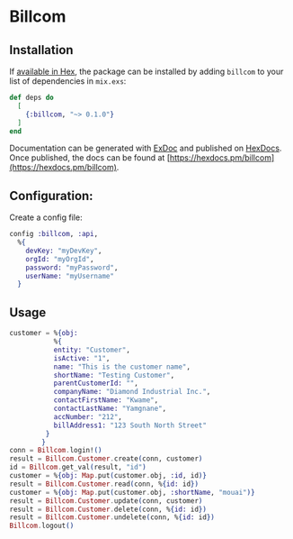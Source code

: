 # Billcom

## Installation

If [available in Hex](https://hex.pm/docs/publish), the package can be installed
by adding `billcom` to your list of dependencies in `mix.exs`:

```elixir
def deps do
  [
    {:billcom, "~> 0.1.0"}
  ]
end
```

Documentation can be generated with [ExDoc](https://github.com/elixir-lang/ex_doc)
and published on [HexDocs](https://hexdocs.pm). Once published, the docs can
be found at [https://hexdocs.pm/billcom](https://hexdocs.pm/billcom).

## Configuration:

Create a config file:

```elixir
config :billcom, :api,
  %{
    devKey: "myDevKey",
    orgId: "myOrgId",
    password: "myPassword",
    userName: "myUsername"
  }

```

## Usage

```elixir
customer = %{obj:
	       %{
		   entity: "Customer",
		   isActive: "1",
		   name: "This is the customer name",
		   shortName: "Testing Customer",
		   parentCustomerId: "",
		   companyName: "Diamond Industrial Inc.",
		   contactFirstName: "Kwame",
		   contactLastName: "Yamgnane",
		   accNumber: "212",
		   billAddress1: "123 South North Street"
		 }
		}
conn = Billcom.login!()
result = Billcom.Customer.create(conn, customer)
id = Billcom.get_val(result, "id")
customer = %{obj: Map.put(customer.obj, :id, id)}
result = Billcom.Customer.read(conn, %{id: id})
customer = %{obj: Map.put(customer.obj, :shortName, "mouai")}
result = Billcom.Customer.update(conn, customer)
result = Billcom.Customer.delete(conn, %{id: id})
result = Billcom.Customer.undelete(conn, %{id: id})
Billcom.logout()
```
